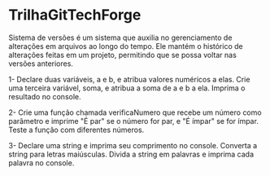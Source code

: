 # TrilhaGitTechForge

Sistema de versões é um sistema que auxilia no gerenciamento de alterações em arquivos ao longo do tempo. Ele mantém o histórico de alterações feitas em um projeto, permitindo que se possa voltar nas versões anteriores.

1- Declare duas variáveis, a e b, e atribua valores numéricos a elas. Crie uma terceira variável, soma, e atribua a soma de a e b a ela. Imprima o resultado no console.

2- Crie uma função chamada verificaNumero que recebe um número como parâmetro e imprime "É par" se o número for par, e "É ímpar" se for ímpar. Teste a função com diferentes números.

3- Declare uma string e imprima seu comprimento no console. Converta a string para letras maiúsculas. Divida a string em palavras e imprima cada palavra no console.